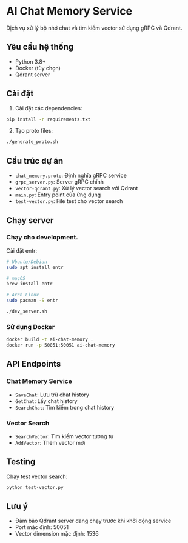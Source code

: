 # AI Chat Memory Service

Dịch vụ xử lý bộ nhớ chat và tìm kiếm vector sử dụng gRPC và Qdrant.

## Yêu cầu hệ thống

- Python 3.8+
- Docker (tùy chọn)
- Qdrant server

## Cài đặt

1. Cài đặt các dependencies:

```bash
pip install -r requirements.txt
```

2. Tạo proto files:

```bash
./generate_proto.sh
```

## Cấu trúc dự án

- `chat_memory.proto`: Định nghĩa gRPC service
- `grpc_server.py`: Server gRPC chính
- `vector-qdrant.py`: Xử lý vector search với Qdrant
- `main.py`: Entry point của ứng dụng
- `test-vector.py`: File test cho vector search

## Chạy server

### Chạy cho development.

Cài đặt entr:

```bash
# Ubuntu/Debian
sudo apt install entr

# macOS
brew install entr

# Arch Linux
sudo pacman -S entr
```

```bash
./dev_server.sh
```

### Sử dụng Docker

```bash
docker build -t ai-chat-memory .
docker run -p 50051:50051 ai-chat-memory
```

## API Endpoints

### Chat Memory Service

- `SaveChat`: Lưu trữ chat history
- `GetChat`: Lấy chat history
- `SearchChat`: Tìm kiếm trong chat history

### Vector Search

- `SearchVector`: Tìm kiếm vector tương tự
- `AddVector`: Thêm vector mới

## Testing

Chạy test vector search:

```bash
python test-vector.py
```

## Lưu ý

- Đảm bảo Qdrant server đang chạy trước khi khởi động service
- Port mặc định: 50051
- Vector dimension mặc định: 1536
